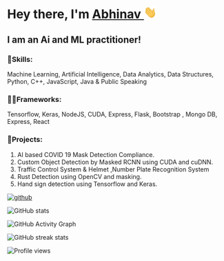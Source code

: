 <h1> Hey there, I'm <a href https://www.linkedin.com/in/abhinavkrsingh774/>Abhinav </a><img src="https://raw.githubusercontent.com/ABSphreak/ABSphreak/master/gifs/Hi.gif" width="30px"></h1>
<h2> I am an Ai and ML practitioner!</h2>

### 📜Skills:
 Machine Learning, Artificial Intelligence, Data Analytics, Data Structures, Python, C++, JavaScript, Java  & Public Speaking
 
### 👨‍💻Frameworks:
Tensorflow, Keras, NodeJS, CUDA, Express, Flask, Bootstrap , Mongo DB, Express, React

### 🤖Projects:
1. AI based COVID 19 Mask Detection Compliance.      
2. Custom Object Detection by Masked RCNN using CUDA and cuDNN.
3. Traffic Control System & Helmet ,Number Plate Recognition System
4. Rust Detection using OpenCV and masking.
5. Hand sign detection using Tensorflow and Keras.



[<img src='https://cdn.jsdelivr.net/npm/simple-icons@3.0.1/icons/github.svg' alt='github' height='40'>](https://github.com/abhi9rocks)  


![GitHub stats](https://github-readme-stats.vercel.app/api?username=abhi9rocks&show_icons=true)  

![GitHub Activity Graph](https://activity-graph.herokuapp.com/graph?username=abhi9rocks&theme=react-dark&hide_border=true&area=true)


![GitHub streak stats](https://github-readme-streak-stats.herokuapp.com/?user=abhi9rocks)  

![Profile views](https://gpvc.arturio.dev/abhi9rocks) 
 
